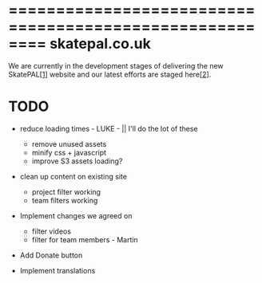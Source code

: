 ========================================================
skatepal.co.uk
========================================================
We are currently in the development stages of delivering the new SkatePAL[[1]] website
and our latest efforts are staged here[[2]].

TODO
====
  - reduce loading times - LUKE - || I'll do the lot of these
    - remove unused assets
    - minify css + javascript
    - improve S3 assets loading?

  - clean up content on existing site
    - project filter working
    - team filters working

  - Implement changes we agreed on
    - filter videos
    - filter for team members - Martin

  - Add Donate button
  - Implement translations


[1]: https://www.skatepal.co.uk
[2]: http://skatepal-app.herokuapp.com/
